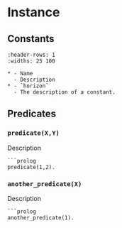 # Instance

## Constants
```{list-table}
:header-rows: 1
:widths: 25 100

* - Name
  - Description
* - `horizon`
  - The description of a constant.
```

## Predicates

### `predicate(X,Y)`

Description

```{admonition} Example
```prolog
predicate(1,2).
```

### `another_predicate(X)`

Description

```{admonition} Example
```prolog
another_predicate(1).
```
